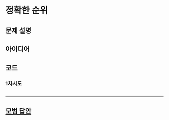 # 정확한 순위

## 문제 설명

## 아이디어

## 코드

### 1차시도

```python

```

---

## [모범 답안](https://github.com/ndb796/python-for-coding-test/blob/master/17/2.py)

```python

```